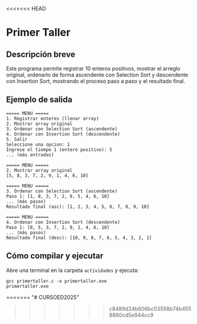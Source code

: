 <<<<<<< HEAD
# Primer Taller

## Descripción breve
Este programa permite registrar 10 enteros positivos, mostrar el arreglo original, ordenarlo de forma ascendente con Selection Sort y descendente con Insertion Sort, mostrando el proceso paso a paso y el resultado final.

## Ejemplo de salida
```
===== MENU =====
1. Registrar enteros (llenar array)
2. Mostrar array original
3. Ordenar con Selection Sort (ascendente)
4. Ordenar con Insertion Sort (descendente)
5. Salir
Seleccione una opcion: 1
Ingrese el tiempo 1 (entero positivo): 5
... (más entradas)

===== MENU =====
2. Mostrar array original
[5, 8, 3, 7, 2, 9, 1, 4, 6, 10]

===== MENU =====
3. Ordenar con Selection Sort (ascendente)
Paso 1: [1, 8, 3, 7, 2, 9, 5, 4, 6, 10]
... (más pasos)
Resultado final (asc): [1, 2, 3, 4, 5, 6, 7, 8, 9, 10]

===== MENU =====
4. Ordenar con Insertion Sort (descendente)
Paso 1: [8, 5, 3, 7, 2, 9, 1, 4, 6, 10]
... (más pasos)
Resultado final (desc): [10, 9, 8, 7, 6, 5, 4, 3, 2, 1]
```

## Cómo compilar y ejecutar

Abre una terminal en la carpeta `actividades` y ejecuta:

```
gcc primertaller.c -o primertaller.exe
primertaller.exe
```
=======
"# CURSOED2025" 
>>>>>>> c8489d24b606bc03558b74b4558860cd5e944cc9

